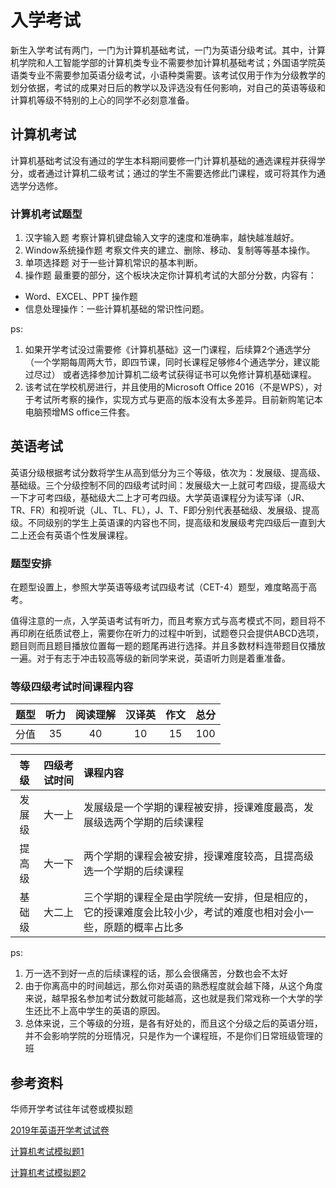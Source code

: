 # 入学考试
新生入学考试有两门，一门为计算机基础考试，一门为英语分级考试。其中，计算机学院和人工智能学部的计算机类专业不需要参加计算机基础考试；外国语学院英语类专业不需要参加英语分级考试，小语种类需要。该考试仅用于作为分级教学的划分依据，考试的成果对日后的教学以及评选没有任何影响，对自己的英语等级和计算机等级不特别的上心的同学不必刻意准备。

## 计算机考试
计算机基础考试没有通过的学生本科期间要修一门计算机基础的通选课程并获得学分，或者通过计算机二级考试；通过的学生不需要选修此门课程，或可将其作为通选学分选修。

### 计算机考试题型
1. 汉字输入题
   考察计算机键盘输入文字的速度和准确率，越快越准越好。
2. Window系统操作题
   考察文件夹的建立、删除、移动、复制等等基本操作。
3. 单项选择题
   对于一些计算机常识的基本判断。
4. 操作题
   最重要的部分，这个板块决定你计算机考试的大部分分数，内容有：
- Word、EXCEL、PPT 操作题
- 信息处理操作：一些计算机基础的常识性问题。

ps:
1. 如果开学考试没过需要修《计算机基础》这一门课程，后续算2个通选学分（一个学期每周两大节，即四节课，同时长课程足够修4个通选学分，建议能过尽过）
或者选择参加计算机二级考试获得证书可以免修计算机基础课程。
1. 该考试在学校机房进行，并且使用的Microsoft Office 2016（不是WPS），对于考试所考察的操作，实现方式与更高的版本没有太多差异。目前新购笔记本电脑预增MS office三件套。

## 英语考试
英语分级根据考试分数将学生从高到低分为三个等级，依次为：发展级、提高级、基础级。三个分级控制不同的四级考试时间：发展级大一上就可考四级，提高级大一下才可考四级，基础级大二上才可考四级。大学英语课程分为读写译（JR、TR、FR）和视听说（JL、TL、FL），J、T、F即分别代表基础级、发展级、提高级。不同级别的学生上英语课的内容也不同，提高级和发展级考完四级后一直到大二上还会有英语个性发展课程。

### 题型安排
在题型设置上，参照大学英语等级考试四级考试（CET-4）题型，难度略高于高考。

值得注意的一点，入学英语考试有听力，而且考察方式与高考模式不同，题目将不再印刷在纸质试卷上，需要你在听力的过程中听到，试题卷只会提供ABCD选项，题目则而且题目播放位置每一题的题尾再进行选择。并且多数材料连带题目仅播放一遍。对于有志于冲击较高等级的新同学来说，英语听力则是着重准备。

### 等级四级考试时间课程内容
| 题型 | 听力 | 阅读理解 | 汉译英 | 作文 | 总分 |
|:---:|:---:|:---:|:---:|:---:|:---:|
| 分值 | 35 | 40 | 10 | 15 | 100 |

| 等级 | 四级考试时间 | 课程内容 |
|:---:|:---:|:---|
|发展级|大一上|发展级是一个学期的课程被安排，授课难度最高，发展级选两个学期的后续课程|
|提高级|大一下|两个学期的课程会被安排，授课难度较高，且提高级选一个学期的后续课程|
|基础级|大二上|三个学期的课程全是由学院统一安排，但是相应的，它的授课难度会比较小少，考试的难度也相对会小一些，原题的概率占比多|

ps:
1. 万一选不到好一点的后续课程的话，那么会很痛苦，分数也会不太好
2. 由于你离高中的时间越远，那么你对英语的熟悉程度就会越下降，从这个角度来说，越早报名参加考试分数就可能越高，这也就是我们常戏称一个大学的学生还比不上高中学生的英语的原因。
3. 总体来说，三个等级的分班，是各有好处的，而且这个分级之后的英语分班，并不会影响学院的分班情况，只是作为一个课程班，不是你们日常班级管理的班

## 参考资料
华师开学考试往年试卷或模拟题

[2019年英语开学考试试卷](../src/exam/2019新生英语分级考试试卷.pdf)

[计算机考试模拟题1](../src/exam/考试系统模拟试题.doc)

[计算机考试模拟题2](../src/exam/计算机基础卷子(1).doc)